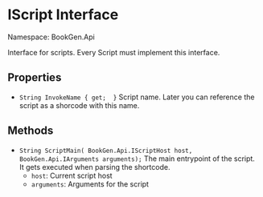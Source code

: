 # IScript Interface

Namespace: BookGen.Api

 Interface for scripts. Every Script must implement this interface. 

## Properties

* `String InvokeName { get;  }`
     Script name. Later you can reference the script as a shorcode with this name. 

## Methods

* `String ScriptMain( BookGen.Api.IScriptHost host,  BookGen.Api.IArguments arguments);`
     The main entrypoint of the script. It gets executed when parsing the shortcode. 
    * `host`: Current script host
    * `arguments`: Arguments for the script
